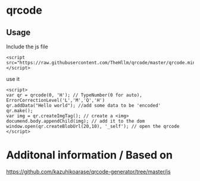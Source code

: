 # qrcode
## Usage
Include the js file
```
<script src="https://raw.githubusercontent.com/TheHllm/qrcode/master/qrcode.min.js"></script>
```
use it
```
<script>
var qr = qrcode(0, 'H'); // TypeNumber(0 for auto), ErrorCorrectionLevel('L','M','Q','H')
qr.addData("Hello world"); //add some data to be 'encoded'
qr.make();
var img = qr.createImgTag(); // create a <img>
documend.body.appendChild(img); // add it to the dom
window.open(qr.createBlobUrl(20,10), '_self'); // open the qrcode
</script>
```

# Additonal information / Based on
https://github.com/kazuhikoarase/qrcode-generator/tree/master/js
